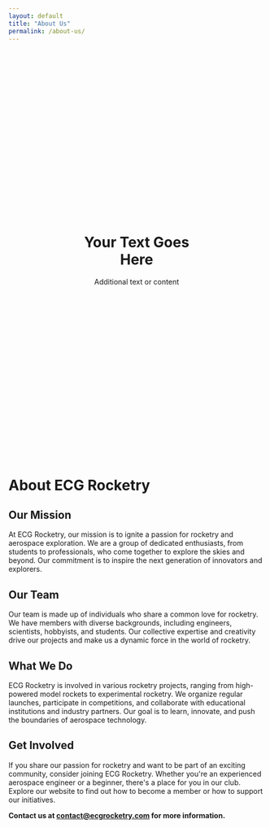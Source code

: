```yaml
---
layout: default
title: "About Us"
permalink: /about-us/
---
```


<div style="position: relative;">
  <div style="background-image: url('/assets/images/rocket_background.jpg'); background-size: cover; background-position: center; height: 800px;">
  </div>
  <div style="position: absolute; top: 50%; left: 50%; transform: translate(-50%, -50%); text-align: center; z-index: 1;">
    <h1>Your Text Goes Here</h1>
    <p>Additional text or content</p>
  </div>
</div>


# About ECG Rocketry

## Our Mission

At ECG Rocketry, our mission is to ignite a passion for rocketry and aerospace exploration. We are a group of dedicated enthusiasts, from students to professionals, who come together to explore the skies and beyond. Our commitment is to inspire the next generation of innovators and explorers.

## Our Team

Our team is made up of individuals who share a common love for rocketry. We have members with diverse backgrounds, including engineers, scientists, hobbyists, and students. Our collective expertise and creativity drive our projects and make us a dynamic force in the world of rocketry.

## What We Do

ECG Rocketry is involved in various rocketry projects, ranging from high-powered model rockets to experimental rocketry. We organize regular launches, participate in competitions, and collaborate with educational institutions and industry partners. Our goal is to learn, innovate, and push the boundaries of aerospace technology.

## Get Involved

If you share our passion for rocketry and want to be part of an exciting community, consider joining ECG Rocketry. Whether you're an experienced aerospace engineer or a beginner, there's a place for you in our club. Explore our website to find out how to become a member or how to support our initiatives.

**Contact us at [contact@ecgrocketry.com](mailto:contact@ecgrocketry.com) for more information.**


